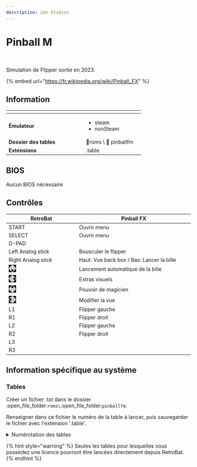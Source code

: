 ```yaml
---
description: Zen Studios
---
```


# Pinball M

<div align="left">

<figure><img src="https://github.com/fabricecaruso/es-theme-carbon/blob/master/art/logos/pinballm.png?raw=true" alt="" width="563"><figcaption></figcaption></figure>

</div>

Simulation de Flipper sortie en 2023.

{% embed url="https://fr.wikipedia.org/wiki/Pinball_FX" %}

## Information

<table data-header-hidden><thead><tr><th width="197"></th><th></th><th data-hidden></th></tr></thead><tbody><tr><td><strong>Émulateur</strong></td><td><ul><li>steam</li><li>nonSteam</li></ul></td><td></td></tr><tr><td><strong>Dossier des tables</strong></td><td><span data-gb-custom-inline data-tag="emoji" data-code="1f4c2">📂</span>roms \ <span data-gb-custom-inline data-tag="emoji" data-code="1f4c2">📂</span> pinballfm</td><td></td></tr><tr><td><strong>Extensions</strong></td><td>.table</td><td></td></tr></tbody></table>

## BIOS

Aucun BIOS nécessaire

## Contrôles

<table><thead><tr><th width="258">RetroBat</th><th width="443">Pinball FX</th></tr></thead><tbody><tr><td>START</td><td>Ouvrir menu</td></tr><tr><td>SELECT</td><td>Ouvrir menu</td></tr><tr><td>D-PAD</td><td></td></tr><tr><td>Left Analog stick</td><td>Bousculer le flipper</td></tr><tr><td>Right Analog stick</td><td>Haut: Vue back box / Bas: Lancer la bille</td></tr><tr><td><img src="../../../.gitbook/assets/image (19).png" alt="A"></td><td>Lancement automatique de la bille</td></tr><tr><td><img src="../../../.gitbook/assets/image (6).png" alt="B"></td><td>Extras visuels</td></tr><tr><td><img src="../../../.gitbook/assets/image (34).png" alt="" data-size="original"></td><td>Pouvoir de magicien</td></tr><tr><td><img src="../../../.gitbook/assets/image (32).png" alt="" data-size="line"></td><td>Modifier la vue</td></tr><tr><td>L1</td><td>Flipper gauche</td></tr><tr><td>R1</td><td>Flipper droit</td></tr><tr><td>L2</td><td>Flipper gauche</td></tr><tr><td>R2</td><td>Flipper droit</td></tr><tr><td>L3</td><td></td></tr><tr><td>R3</td><td></td></tr></tbody></table>

## Information spécifique au système

### Tables

Créer un fichier .txt dans le dossier :open\_file\_folder:`roms\`:open\_file\_folder:`pinballfm`.&#x20;

Renseigner dans ce fichier le numéro de la table à lancer, puis sauvegarder le fichier avec l'extension '.table'.

<details>

<summary>Numérotation des tables</summary>

Wrath of the Elder Gods - 147\
Chucky - 171\
Dead By Daylight - 174\
The Thing - 175\
Duke Nukem - 176

</details>

{% hint style="warning" %}
Seules les tables pour lesquelles vous possédez une licence pourront être lancées directement depuis RetroBat.
{% endhint %}
